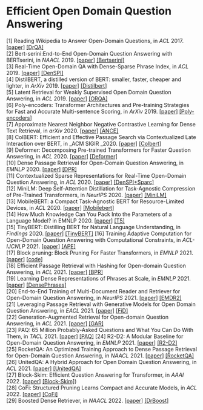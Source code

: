 # Efficient Open Domain Question Answering

[1] Reading Wikipedia to Answer Open-Domain Questions, in _ACL_ 2017. [[paper]](https://arxiv.org/abs/1704.00051) [[DrQA]](https://github.com/facebookresearch/DrQA)  
[2] Bert-serini:End-to-End Open-Domain Question Answering with BERTserini, in _NAACL_ 2019. [[paper]](https://aclanthology.org/N19-4013/) [[Bertserini]](https://github.com/castorini/bertserini)  
[3] Real-Time Open-Domain QA with Dense-Sparse Phrase Index, in _ACL_ 2019. [[paper]](https://aclanthology.org/P19-1436/) [[DenSPI]](https://github.com/seominjoon/denspi)  
[4] DistilBERT, a distilled version of BERT: smaller, faster, cheaper and lighter, in _ArXiv_ 2019. [[paper]](https://paperswithcode.com/paper/distilbert-a-distilled-version-of-bert#code) [[Distilbert]](https://github.com/huggingface/transformers)  
[5] Latent Retrieval for Weakly Supervised Open Domain Question Answering, in _ACL_ 2019. [[paper]](https://aclanthology.org/P19-1612/) [[ORQA]](https://github.com/google-research/language/tree/master/language/orqa)  
[6] Poly-encoders: Transformer Architectures and Pre-training Strategies for Fast and Accurate Multi-sentence Scoring, in _ArXiv_ 2019. [[paper]](https://arxiv.org/abs/1905.01969) [[Poly-encoders]](https://github.com/sfzhou5678/PolyEncoder)  
[7] Approximate Nearest Neighbor Negative Contrastive Learning for Dense Text Retrieval, in _arXiv_ 2020. [[paper]](https://www.semanticscholar.org/paper/Approximate-Nearest-Neighbor-Negative-Contrastive-Xiong-Xiong/c9b8593db099869fe7254aa1fa53f3c9073b0176) [[ANCE]](https://aka.ms/ance)  
[8] ColBERT: Efficient and Effective Passage Search via Contextualized Late Interaction over BERT, in _ACM SIGIR _2020. [[paper]](https://dl.acm.org/doi/10.1145/3397271.3401075) [[Colbert]](https://github.com/stanford-futuredata/ColBERT)  
[9] Deformer: Decomposing Pre-trained Transformers for Faster Question Answering, in _ACL_ 2020. [[paper]](https://aclanthology.org/2020.acl-main.411/) [[Deformer]](ttps://github.com/StonyBrookNLP/deformer)  
[10] Dense Passage Retrieval for Open-Domain Question Answering, in _EMNLP_ 2020. [[paper]](https://aclanthology.org/2020.emnlp-main.550/) [[DPR]](https://github.com/facebookresearch/DPR)  
[11] Contextualized Sparse Representations for Real-Time Open-Domain Question Answering, in _ACL_ 2020. [[paper]](https://arxiv.org/abs/1911.02896) [[DenSPI+Sparc]](https://github.com/jhyuklee/sparc)  
[12] MiniLM: Deep Self-Attention Distillation for Task-Agnostic Compression of Pre-Trained Transformers, in _NeurIPS_ 2020. [[paper]](https://proceedings.neurips.cc/paper/2020/hash/3f5ee243547dee91fbd053c1c4a845aa-Abstract.html) [[MiniLM]](https://aka.ms/minilm)  
[13] MobileBERT: a Compact Task-Agnostic BERT for Resource-Limited Devices, in _ACL_ 2020. [[paper]](https://aclanthology.org/2020.acl-main.195/) [[Mobilebert]](https://github.com/google-research/google-research/tree/master/mobilebert)  
[14] How Much Knowledge Can You Pack Into the Parameters of a Language Model? in EMNLP 2020. [[paper]](https://aclanthology.org/2020.emnlp-main.437/) [[T5]](https://github.com/google-research/google-research/tree/master/t5_closed_book_qa)  
[15] TinyBERT: Distilling BERT for Natural Language Understanding, in _Findings_ 2020. [[paper]](https://aclanthology.org/2020.findings-emnlp.372/) [[TinyBERT]](https://github.com/huawei-noah/Pretrained-Language-Model/tree/master/TinyBERT) 
[16] Training Adaptive Computation for Open-Domain Question Answering with Computational Constraints, in _ACL-IJCNLP_ 2021. [[paper]](https://aclanthology.org/2021.acl-short.57/) [[APE]](https://github.com/uclnlp/APE)  
[17] Block pruning: Block Pruning For Faster Transformers, in _EMNLP_ 2021. [[paper]](https://aclanthology.org/2021.emnlp-main.829/) [[code]](https://github.com/huggingface/nn_pruning)  
[18] Efficient Passage Retrieval with Hashing for Open-domain Question Answering, in _ACL_ 2021. [[paper]](https://arxiv.org/abs/2106.00882) [[BPR]](https://github.com/studio-ousia/bpr)   
[19] Learning Dense Representations of Phrases at Scale, in _EMNLP_ 2021. [[paper]](https://arxiv.org/abs/2109.08133) [[DensePhrases]](https://github.com/princeton-nlp/DensePhrases)  
[20] End-to-End Training of Multi-Document Reader and Retriever for Open-Domain Question Answering, in _NeurIPS_ 2021. [[paper]]([https://arxiv.org/pdf/2106.05346.pdf](https://openreview.net/forum?id=5KWmB6JePx)) [[EMDR2]](https://github.com/DevSinghSachan/emdr2)  
[21] Leveraging Passage Retrieval with Generative Models for Open Domain Question Answering, in _EACL_ 2021. [[paper]](https://aclanthology.org/2021.eacl-main.74/)  [[FiD]](https://github.com/facebookresearch/FiD)   
[22] Generation-Augmented Retrieval for Open-domain Question Answering, in _ACL_ 2021. [[paper]](https://aclanthology.org/2021.acl-long.316/) [[GAR]](https://github.com/morningmoni/GAR)  
[23] PAQ: 65 Million Probably-Asked Questions and What You Can Do With Them, in _TACL_ 2021. [[paper]](https://direct.mit.edu/tacl/article/doi/10.1162/tacl_a_00415/107615/PAQ-65-Million-Probably-Asked-Questions-and-What) [[PAQ]](https://github.com/facebookresearch/PAQ)  [24] R2-D2: A Modular Baseline for Open-Domain Question Answering, in _EMNLP_ 2021. [[paper]](https://arxiv.org/abs/2109.03502) [[R2-D2]](https://github.com/KNOT-FIT-BUT/R2-D2)  
[25] RocketQA: An Optimized Training Approach to Dense Passage Retrieval for Open-Domain Question Answering, in _NAACL_ 2021. [[paper]](https://aclanthology.org/2021.naacl-main.466/) [[RocketQA]](https://github.com/PaddlePaddle/RocketQA)  
[26] UnitedQA: A Hybrid Approach for Open Domain Question Answering, in _ACL_ 2021. [[paper]](https://aclanthology.org/2021.acl-long.240/) [[UnitedQA]](https://github.com/microsoft/unitedQA)  
[27] Block-Skim: Efficient Question Answering for Transformer, in _AAAI_ 2022. [[paper]]([https://paperswithcode.com/paper/block-skim-efficient-question-answering-for#code) [[Block-Skim]](https://github.com/chandlerguan/blockskim))   
[28] CoFi: Structured Pruning Learns Compact and Accurate Models, in _ACL_ 2022. [[paper]](https://aclanthology.org/2022.acl-long.107/) [[CoFi]](https://github.com/princeton-nlp/CoFiPruning)  
[29] Boosted Dense Retriever, in _NAACL_ 2022. [[paper]](https://aclanthology.org/2022.naacl-main.226/) [[DrBoost]](https://github.com/facebookresearch/drboost)   
